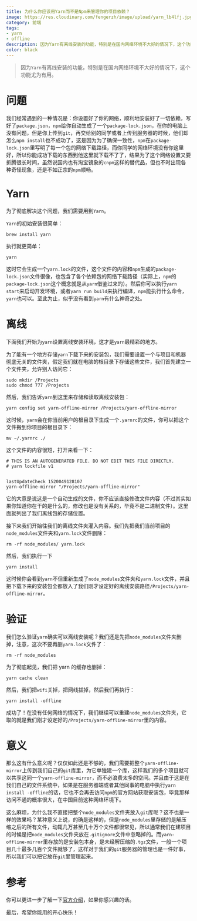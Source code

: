 ```yaml
---
title: 为什么你应该用Yarn而不是Npm来管理你的项目依赖？
image: https://res.cloudinary.com/fengerzh/image/upload/yarn_lb4lfj.jpg
category: 前端
tags:
- yarn
- offline
description: 因为Yarn有离线安装的功能，特别是在国内网络环境不大好的情况下，这个功能尤为有用。
color: black
---
```


> 因为`Yarn`有离线安装的功能，特别是在国内网络环境不大好的情况下，这个功能尤为有用。

# 问题

我们经常遇到的一种情况是：你设置好了你的网络，顺利地安装好了一切依赖，写好了`package.json`，`npm`给你自动生成了一个`package-lock.json`，在你的电脑上没有问题，但是你上传到`git`，再交给别的同学或者上传到服务器的时候，他们却怎么`npm install`也不成功了，这是因为为了确保一致性，`npm`在`package-lock.json`里写明了每一个包的网络下载路径，而你同学的网络环境没有你这里好，所以你能成功下载的东西到他这里就下载不了了，结果为了这个网络设置又要折腾很长时间，虽然说国内也有淘宝镜象的`cnpm`这样的替代品，但也不时出现各种奇怪现象，还是不如正宗的`npm`顺畅。

# Yarn

为了彻底解决这个问题，我们需要用到`Yarn`。

`Yarn`的初始安装很简单：

```
brew install yarn
```

执行就更简单：

```
yarn
```

这时它会生成一个`yarn.lock`的文件，这个文件的内容和`npm`生成的`package-lock.json`文件很像，也包含了各个依赖包的网络下载路径（实际上，`npm`的`package-lock.json`这个概念就是从`yarn`借鉴过来的）。然后你可以执行`yarn start`来启动开发环境，或者`yarn run build`来执行编译，`npm`能执行什么命令，`yarn`也可以。至此为止，似乎没有看到`yarn`有什么神奇之处。

# 离线

下面我们开始为`yarn`设置离线安装环境，这才是`yarn`最精彩的地方。

为了能有一个地方存储`yarn`下载下来的安装包，我们需要设置一个与项目和机器彻底无关的文件夹，假定我们就在电脑的根目录下存储这些文件，我们首先建立一个文件夹，允许别人访问它：

```
sudo mkdir /Projects
sudo chmod 777 /Projects
```

然后，我们告诉`yarn`到这里来存储和读取离线安装包：

```
yarn config set yarn-offline-mirror /Projects/yarn-offline-mirror
```

这时候，`yarn`会在你当前用户的根目录下生成一个`.yarnrc`的文件，你可以把这个文件搬到你项目的根目录下：

```
mv ~/.yarnrc ./
```

这个文件的内容很短，打开来看一下：

```
# THIS IS AN AUTOGENERATED FILE. DO NOT EDIT THIS FILE DIRECTLY.
# yarn lockfile v1


lastUpdateCheck 1520049128107
yarn-offline-mirror "/Projects/yarn-offline-mirror"
```

它的大意是说这是一个自动生成的文件，你不应该直接修改文件内容（不过其实如果你知道你在干的是什么的，修改也是没有关系的，毕竟不是二进制文件）。这里面就列出了我们离线包的存储位置。

接下来我们开始往我们的离线文件夹灌入内容。我们先把我们当前项目的`node_modules`文件夹和`yarn.lock`文件删除：

```
rm -rf node_modules/ yarn.lock
```

然后，我们执行一下

```
yarn install
```

这时候你会看到`yarn`不但重新生成了`node_modules`文件夹和`yarn.lock`文件，并且把下载下来的安装包全都放入了我们刚才设定好的离线安装路径`/Projects/yarn-offline-mirror`。

# 验证

我们怎么验证`yarn`确实可以离线安装呢？我们还是先把`node_modules`文件夹删掉，注意，这次不要再删`yarn.lock`文件了：

```
rm -rf node_modules
```

为了彻底起见，我们把 yarn 的缓存也删掉：

```
yarn cache clean
```

然后，我们把`wifi`关掉，把网线拔掉，然后我们再执行：

```
yarn install -offline
```

成功了！在没有任何网络的情况下，我们继续可以重建`node_modules`文件夹，它取的就是我们刚才设定好的`/Projects/yarn-offline-mirror`里的内容。

# 意义

那么这有什么意义呢？仅仅如此还是不够的，我们需要把整个`yarn-offline-mirror`上传到我们自己的`git`库里，为它单独建一个库，这样我们的多个项目就可以共享这同一个`yarn-offline-mirror`，而不必浪费太多的空间。并且由于这是在我们自己的文件系统中，如果是在服务器端或者其他同事的电脑中执行`yarn install -offline`的话，它也不会再去访问`npm`的官方网站获取安装包，毕竟那样访问不通的概率很大，在中国目前这种网络环境下。

这么麻烦，为什么我不直接把整个`node_modules`文件夹放入`git`库呢？这不也是一样的效果吗？某种意义上说，的确是这样的，但是`node_modules`里存储的是解压缩之后的所有文件，动辄几万甚至几十万个文件都很常见，所以通常我们在建项目的时候是把`node_modules`文件夹放在`.gitignore`文件中忽略掉的。而`yarn-offline-mirror`里存放的是安装包本身，是未经解压缩的`.tgz`文件，一般一个项目几十最多几百个文件就够了，这样对于我们的`git`服务器的管理也是一件好事，所以我们可以把它放在`git`里管理起来。

# 参考

你可以更进一步了解一下[官方介绍][1]，如果你感兴趣的话。

最后，希望你能用的开心快乐！

[1]: https://yarnpkg.com/blog/2016/11/24/offline-mirror/
